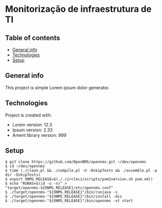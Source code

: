 # Monitorização de infraestrutura de TI 
## Table of contents
* [General info](#general-info)
* [Technologies](#technologies)
* [Setup](#setup) 

## General info
This project is simple Lorem ipsum dolor generator.
	
## Technologies
Project is created with:
* Lorem version: 12.3
* Ipsum version: 2.33
* Ament library version: 999
	
## Setup


```
$ git clone https://github.com/OpenNMS/opennms.git ~/dev/opennms
$ cd ~/dev/opennms
$ time (./clean.pl && ./compile.pl -U -DskipTests && ./assemble.pl -p dir -DskipTests)
$ export ONMS_RELEASE=$(./.circleci/scripts/pom2version.sh pom.xml)
$ echo "RUNAS=$(id -u -n)" > "target/opennms-${ONMS_RELEASE}/etc/opennms.conf"
$ ./target/opennms-"${ONMS_RELEASE}"/bin/runjava -s
$ ./target/opennms-"${ONMS_RELEASE}"/bin/install -dis
$ ./target/opennms-"${ONMS_RELEASE}"/bin/opennms -vt start
```

